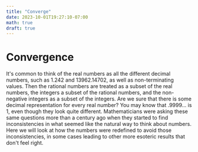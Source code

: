 ```yaml
---
title: "Converge"
date: 2023-10-01T19:27:10-07:00
math: true
draft: true
---
```

# Convergence

It's common to think of the real numbers as all the different decimal numbers, such as 1.242 and 13962.14702, as well as non-terminating values. Then the rational numbers are treated as a subset of the real numbers, the integers a subset of the rational numbers, and the non-negative integers as a subset of the integers. Are we sure that there is some decimal representation for every real number? You may know that .9999... is 1, even though they look quite different. Mathematicians were asking these same questions more than a century ago when they started to find inconsistencies in what seemed like the natural way to think about numbers. Here we will look at how the numbers were redefined to avoid those inconsistencies, in some cases leading to other more esoteric results that don't feel right.


